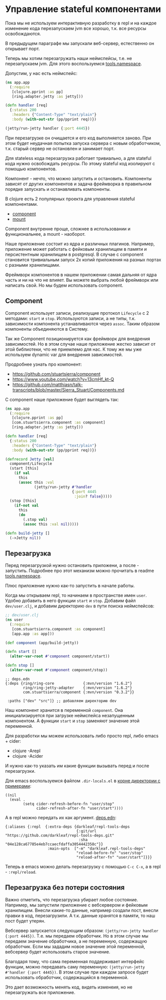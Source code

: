 # Управление stateful компонентами

Пока мы не используем интерактивную разработку в repl и на каждое изменение кода
перезапускаем jvm все хорошо, т.к. все ресурсы освобождаются.

В предыдущем параграфе мы запускали веб-сервер, естественно он открывает порт.

Теперь мы хотим перезагружать наши неймспейсы, т.е. не перезапускаем jvm.
Для этого воспользуемся [tools.namespace](https://github.com/clojure/tools.namespace).

Допустим, у нас есть неймспейс:

```clojure
(ns app.app
  (:require
   [clojure.pprint :as pp]
   [ring.adapter.jetty :as jetty]))

(defn handler [req]
  {:status 200
   :headers {"Content-Type" "text/plain"}
   :body (with-out-str (pp/pprint req))})

(jetty/run-jetty handler {:port 4445})
```

При перезагрузке он очищается и его код выполняется заново.
При этом будет неудачная попытка запуска сервера с новым обработчиком,
т.к. старый сервер не остановлен и занимает порт.

Для stateless кода перезагрузка работает тривиально, а для stateful кода нужно освобождать ресурсы.
По этому stateful код изолируют с помощью компонентов.

Компонент - нечто, что можно запустить и остановить. Компоненты зависят от других компонентов
и задача фреймворка в правильном порядке запускать и останавливать компоненты.

В clojure есть 2 популярных проекта для управления stateful компонентами.
+ [component](https://github.com/stuartsierra/component)
+ [mount](https://github.com/tolitius/mount)

Component внутренне проще, сложнее в использовании и функциональнее, а mount - наоборот.

Наше приложение состоит из ядра и различных плагинов.
Например, приложение может работать с фейковым хранилищем в памяти и
персистентным хранилищем в postgresql.
В случае с component становится тривиальным запуск 2х копий приложения
на разных портах с разными хранилищами.

Фреймворк компонентов в нашем приложении самая дальняя от ядра часть и ни на что не влияет.
Вы можете выбрать любой фреймворк или написать свой. Но мы будем использовать component.

## Component

Component использует записи, реализущие протокол `Lifecycle` с 2 методами: `start` и `stop`.
Используются записи, а не типы, т.к. зависимости компонента устанавливаются через `assoc`.
Таким образом компоненты объединяются в Систему.

Так же Component позиционируется как фреймворк для внедрения зависимостей.
Но в этом случае наше приложение жестко зависит от этой библиотеки, что не приемлемо для нас.
К тому же мы уже используем dynamic var для внедрения зависимостей.

Продробнее узнать про компонент:

+ https://github.com/stuartsierra/component
+ https://www.youtube.com/watch?v=13cmHf_kt-Q
+ https://github.com/matthiasn/talk-transcripts/blob/master/Sierra_Stuart/Components.md

С component наше приложение будет выглядеть так:

```clojure
(ns app.app
  (:require
   [clojure.pprint :as pp]
   [com.stuartsierra.component :as component]
   [ring.adapter.jetty :as jetty]))

(defn handler [req]
  {:status 200
   :headers {"Content-Type" "text/plain"}
   :body (with-out-str (pp/pprint req))})

(defrecord Jetty [val]
  component/Lifecycle
  (start [this]
    (if val
      this
      (assoc this :val
             (jetty/run-jetty #'handler
                              {:port 4445
                               :join? false}))))
  (stop [this]
    (if-not val
      this
      (do
        (.stop val)
        (assoc this :val nil)))))

(defn build-jetty []
  (->Jetty nil))
```

## Перезагрузка

Перед перезагрузкой нужно остановить приложени, а после - запустить.
Подробнее про этот механизм можно прочитать в readme
[tools.namespace](https://github.com/clojure/tools.namespace).

Плюс приложение нужно как-то запустить в начале работы.

Когда мы открываем repl, то начинаем в пространстве имен `user`.
Удобно добавить в него функции `start` и `stop`.
Добавим файл `dev/user.clj`, и добавим директорию `dev` в пути поиска неймспейсов:

```clojure
;; dev/user.clj
(ns user
  (:require
   [com.stuartsierra.component :as component]
   [app.app :as app]))

(def component (app/build-jetty))

(defn start []
  (alter-var-root #'component component/start))

(defn stop []
  (alter-var-root #'component component/stop))
```

```edn
;; deps.edn
{:deps {ring/ring-core             {:mvn/version "1.6.2"}
        ring/ring-jetty-adapter    {:mvn/version "1.6.2"}
        com.stuartsierra/component {:mvn/version "0.3.2"}}

 :paths ["dev" "src"]} ;; добавляем директорию dev
```

Наш компонент хранится в переменной `component`. Она инициализируется при загрузке неймспейса
незапущенным компонентом. А функции `start` и `stop` заменяют значение этой переменной.

Для разработки мы можем использовать либо просто repl, либо emacs + cider:

+ clojure -Arepl
+ clojure -Acider

И нужно как-то указать им какие функции вызывать перед и после перезагрузки.

Для emacs воспользуемся файлом `.dir-locals.el` в [корне директории с примерами](sources):

```elisp
((nil
  (eval .
        (setq cider-refresh-before-fn "user/stop"
              cider-refresh-after-fn "user/start"))))
```

А в repl можно передать их как аргумент. [deps.edn](sources/docker-clojure/deps.edn):

```edn
{:aliases {:repl  {:extra-deps {darkleaf/repl-tools-deps
                                {:git/url "https://github.com/darkleaf/repl-tools-deps.git"
                                 :sha     "04e128ca67785e4eb7ccaecfdaffa3054442358c"}}
                   :main-opts  ["-m" "darkleaf.repl-tools-deps"
                                "reload-before-fn" "user/stop"
                                "reload-after-fn" "user/start"]}}}
```

Теперь в emacs можно делать перезагрузку с помощью `C-c C-x`, а в repl - `:repl/reload`.

## Перезагрузка без потери состояния

Важно отметить, что перезагрузка убирает любое состояние.
Например, мы запустили приложение с вебсервером и фейковым хранилищем.
Внесли какие-то данные, например создали пост, внесли правки в код, перезагрузили.
А т.к. данные хранятся в памяти, то наш пост будет утерян.

Вебсервер запускается следующим образом: `(jetty/run-jetty handler {:port 4445})`.
Т.е. мы передаем обработчик. Но в этом случае мы передаем значение обработчика,
а не переменную, содержащую обработчик. Если мы зададим новое значение этой переменной,
вебсервер будет использовать старое значение.

Благодаря тому, что сама переменная поддерживает интерфейс функции, можно передавать саму переменную:
`(jetty/run-jetty #'handler {:port 4445})`.
В этом случае при каждом запросе будет использовать обработчик, содержащийся в переменной.

Это дает возможность менять код, видеть изменеия, но не перезагружать все приложение.
